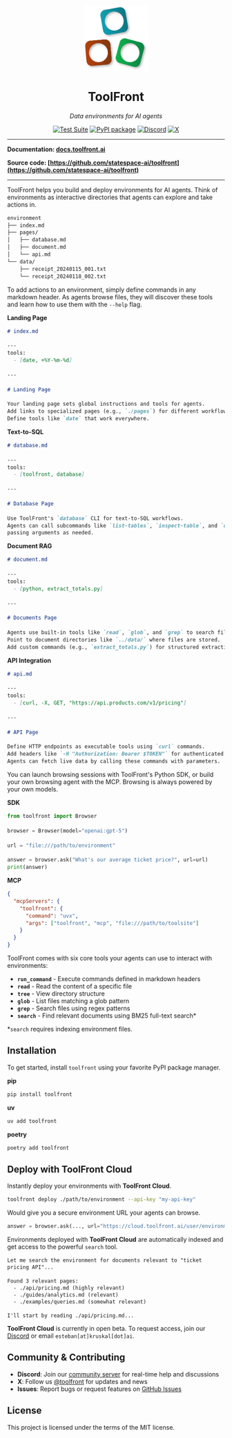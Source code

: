 <p align="center">
  <a href="https://github.com/statespace-ai/toolfront">
    <img src="https://raw.githubusercontent.com/statespace-ai/toolfront/main/docs/assets/images/logo.svg" width="150" alt="ToolFront Logo">
  </a>
</p>

<div align="center">

# ToolFront

*Data environments for AI agents*

[![Test Suite](https://github.com/statespace-ai/toolfront/actions/workflows/test.yml/badge.svg)](https://github.com/statespace-ai/toolfront/actions/workflows/test.yml)
[![PyPI package](https://img.shields.io/pypi/v/toolfront?color=%2334D058&label=pypi%20package)](https://pypi.org/project/toolfront/)
[![Discord](https://img.shields.io/discord/1323415085011701870?label=Discord&logo=discord&logoColor=white&style=flat-square)](https://discord.gg/rRyM7zkZTf)
[![X](https://img.shields.io/badge/ToolFront-black?style=flat-square&logo=x&logoColor=white)](https://x.com/statespace_ai)

</div>

---

**Documentation: [docs.toolfront.ai](http://docs.toolfront.ai/)**

**Source code: [https://github.com/statespace-ai/toolfront](https://github.com/statespace-ai/toolfront)**

---

ToolFront helps you build and deploy environments for AI agents. Think of environments as interactive directories that agents can explore and take actions in.

```markdown
environment
├── index.md
├── pages/
│   ├── database.md
│   ├── document.md
│   └── api.md
└── data/
    ├── receipt_20240115_001.txt
    └── receipt_20240118_002.txt
```

To add actions to an environment, simply define commands in any markdown header. As agents browse files, they will discover these tools and learn how to use them with the `--help` flag.

**Landing Page**

```markdown
# index.md

---
tools:
  - [date, +%Y-%m-%d]

---

# Landing Page

Your landing page sets global instructions and tools for agents.
Add links to specialized pages (e.g., `./pages`) for different workflows.
Define tools like `date` that work everywhere.
```

**Text-to-SQL**

```markdown
# database.md

---
tools:
  - [toolfront, database]

---

# Database Page

Use ToolFront's `database` CLI for text-to-SQL workflows.
Agents can call subcommands like `list-tables`, `inspect-table`, and `query`,
passing arguments as needed.
```

**Document RAG**

```markdown
# document.md

---
tools:
  - [python, extract_totals.py]

---

# Documents Page

Agents use built-in tools like `read`, `glob`, and `grep` to search files.
Point to document directories like `../data/` where files are stored.
Add custom commands (e.g., `extract_totals.py`) for structured extraction.
```

**API Integration**

```markdown
# api.md

---
tools:
  - [curl, -X, GET, "https://api.products.com/v1/pricing"]

---

# API Page

Define HTTP endpoints as executable tools using `curl` commands.
Add headers like `-H "Authorization: Bearer $TOKEN"` for authenticated APIs.
Agents can fetch live data by calling these commands with parameters.
```

You can launch browsing sessions with ToolFront's Python SDK, or build your own browsing agent with the MCP. Browsing is always powered by your own models.

**SDK**

```python
from toolfront import Browser

browser = Browser(model="openai:gpt-5")

url = "file:///path/to/environment"

answer = browser.ask("What's our average ticket price?", url=url)
print(answer)
```

**MCP**

```json
{
  "mcpServers": {
    "toolfront": {
      "command": "uvx",
      "args": ["toolfront", "mcp", "file:///path/to/toolsite"]
    }
  }
}
```

ToolFront comes with six core tools your agents can use to interact with environments:

- **`run_command`** - Execute commands defined in markdown headers
- **`read`** - Read the content of a specific file
- **`tree`** - View directory structure
- **`glob`** - List files matching a glob pattern
- **`grep`** - Search files using regex patterns
- **`search`** - Find relevant documents using BM25 full-text search*

*`search` requires indexing environment files.

## Installation

To get started, install `toolfront` using your favorite PyPI package manager.

**pip**

```bash
pip install toolfront
```

**uv**

```bash
uv add toolfront
```

**poetry**

```bash
poetry add toolfront
```

## Deploy with ToolFront Cloud

Instantly deploy your environments with **ToolFront Cloud**.

```bash
toolfront deploy ./path/to/environment --api-key "my-api-key"
```

Would give you a secure environment URL your agents can browse.

```python
answer = browser.ask(..., url="https://cloud.toolfront.ai/user/environment")
```

Environments deployed with **ToolFront Cloud** are automatically indexed and get access to the powerful `search` tool.

```
Let me search the environment for documents relevant to "ticket pricing API"...

Found 3 relevant pages:
  - ./api/pricing.md (highly relevant)
  - ./guides/analytics.md (relevant)
  - ./examples/queries.md (somewhat relevant)

I'll start by reading ./api/pricing.md...
```

**ToolFront Cloud** is currently in open beta. To request access, join our [Discord](https://discord.gg/rRyM7zkZTf) or email `esteban[at]kruskal[dot]ai`.


## Community & Contributing

- **Discord**: Join our [community server](https://discord.gg/rRyM7zkZTf) for real-time help and discussions
- **X**: Follow us [@toolfront](https://x.com/toolfront) for updates and news
- **Issues**: Report bugs or request features on [GitHub Issues](https://github.com/statespace-ai/toolfront/issues)

## License

This project is licensed under the terms of the MIT license.